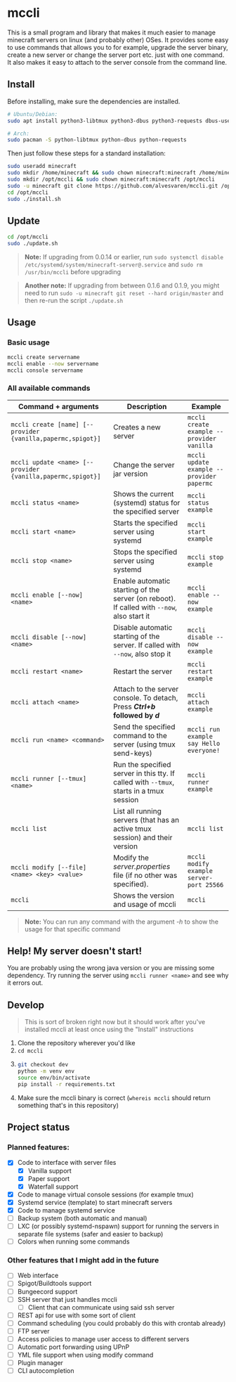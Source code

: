 # mccli

This is a small program and library that makes it much easier to manage minecraft servers on linux (and probably other) OSes. It provides some easy to use commands that allows you to for example, upgrade the server binary, create a new server or change the server port etc. just with one command. It also makes it easy to attach to the server console from the command line.

## Install

Before installing, make sure the dependencies are installed.

```bash
# Ubuntu/Debian:
sudo apt install python3-libtmux python3-dbus python3-requests dbus-user-session tmux python3-pip

# Arch:
sudo pacman -S python-libtmux python-dbus python-requests
```

Then just follow these steps for a standard installation:

```bash
sudo useradd minecraft
sudo mkdir /home/minecraft && sudo chown minecraft:minecraft /home/minecraft
sudo mkdir /opt/mccli && sudo chown minecraft:minecraft /opt/mccli
sudo -u minecraft git clone https://github.com/alvesvaren/mccli.git /opt/mccli
cd /opt/mccli
sudo ./install.sh
```

## Update

```bash
cd /opt/mccli
sudo ./update.sh
```

> **Note:** If upgrading from 0.0.14 or earlier, run `sudo systemctl disable /etc/systemd/system/minecraft-server@.service` and `sudo rm /usr/bin/mccli` before upgrading

> **Another note:** If upgrading from between 0.1.6 and 0.1.9, you might need to run `sudo -u minecraft git reset --hard origin/master` and then re-run the script `./update.sh`

## Usage

### Basic usage

```bash
mccli create servername
mccli enable --now servername
mccli console servername
```

### All available commands

| Command + arguments                                         | Description                                                                                | Example                                   |
| ----------------------------------------------------------- | ------------------------------------------------------------------------------------------ | ----------------------------------------- |
| `mccli create [name] [--provider {vanilla,papermc,spigot}]` | Creates a new server                                                                       | `mccli create example --provider vanilla` |
| `mccli update <name> [--provider {vanilla,papermc,spigot}]` | Change the server jar version                                                              | `mccli update example --provider papermc` |
| `mccli status <name>`                                       | Shows the current (systemd) status for the specified server                                | `mccli status example`                    |
| `mccli start <name>`                                        | Starts the specified server using systemd                                                  | `mccli start example`                     |
| `mccli stop <name>`                                         | Stops the specified server using systemd                                                   | `mccli stop example`                      |
| `mccli enable [--now] <name>`                               | Enable automatic starting of the server (on reboot). If called with `--now`, also start it | `mccli enable --now example`              |
| `mccli disable [--now] <name>`                              | Disable automatic starting of the server. If called with `--now`, also stop it             | `mccli disable --now example`             |
| `mccli restart <name>`                                      | Restart the server                                                                         | `mccli restart example`                   |
| `mccli attach <name>`                                       | Attach to the server console. To detach, Press **_Ctrl+b_ followed by _d_**                | `mccli attach example`                    |
| `mccli run <name> <command>`                                | Send the specified command to the server (using tmux send-keys)                            | `mccli run example say Hello everyone!`   |
| `mccli runner [--tmux] <name>`                              | Run the specified server in this tty. If called with `--tmux`, starts in a tmux session    | `mccli runner example`                    |
| `mccli list`                                                | List all running servers (that has an active tmux session) and their version               | `mccli list`                              |
| `mccli modify [--file] <name> <key> <value>`                | Modify the _server.properties_ file (if no other was specified).                           | `mccli modify example server-port 25566`  |
| `mccli`                                                     | Shows the version and usage of mccli                                                       | `mccli`                                   |

> **Note:** You can run any command with the argument _-h_ to show the usage for that specific command

## Help! My server doesn't start!

You are probably using the wrong java version or you are missing some dependency. Try running the server using `mccli runner <name>` and see why it errors out.

## Develop

> This is sort of broken right now but it should work after you've installed mccli at least once using the "Install" instructions

1. Clone the repository wherever you'd like
2. `cd mccli`
3. ```bash
   git checkout dev
   python -m venv env
   source env/bin/activate
   pip install -r requirements.txt
   ```
4. Make sure the mccli binary is correct (`whereis mccli` should return something that's in this repository)

## Project status

### Planned features:

-   [x] Code to interface with server files
    -   [x] Vanilla support
    -   [x] Paper support
    -   [x] Waterfall support
-   [x] Code to manage virtual console sessions (for example tmux)
-   [x] Systemd service (template) to start minecraft servers
-   [x] Code to manage systemd service
-   [ ] Backup system (both automatic and manual)
-   [ ] LXC (or possibly systemd-nspawn) support for running the servers in separate file systems (safer and easier to backup)
-   [ ] Colors when running some commands

### Other features that I might add in the future

-   [ ] Web interface
-   [ ] Spigot/Buildtools support
-   [ ] Bungeecord support
-   [ ] SSH server that just handles mccli
    -   [ ] Client that can communicate using said ssh server
-   [ ] REST api for use with some sort of client
-   [ ] Command scheduling (you could probably do this with crontab already)
-   [ ] FTP server
-   [ ] Access policies to manage user access to different servers
-   [ ] Automatic port forwarding using UPnP
-   [ ] YML file support when using modify command
-   [ ] Plugin manager
-   [ ] CLI autocompletion

